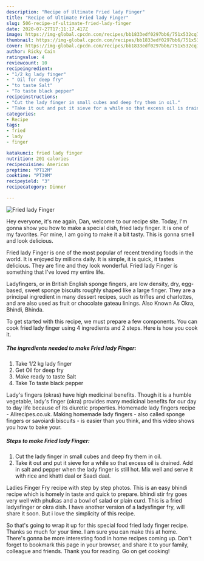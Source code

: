 ```yaml
---
description: "Recipe of Ultimate Fried lady Finger"
title: "Recipe of Ultimate Fried lady Finger"
slug: 506-recipe-of-ultimate-fried-lady-finger
date: 2020-07-27T17:11:17.417Z
image: https://img-global.cpcdn.com/recipes/bb1833edf0297bb6/751x532cq70/fried-lady-finger-recipe-main-photo.jpg
thumbnail: https://img-global.cpcdn.com/recipes/bb1833edf0297bb6/751x532cq70/fried-lady-finger-recipe-main-photo.jpg
cover: https://img-global.cpcdn.com/recipes/bb1833edf0297bb6/751x532cq70/fried-lady-finger-recipe-main-photo.jpg
author: Ricky Cain
ratingvalue: 4
reviewcount: 10
recipeingredient:
- "1/2 kg lady finger"
- " Oil for deep fry"
- "to taste Salt"
- "To taste black pepper"
recipeinstructions:
- "Cut the lady finger in small cubes and deep fry them in oil."
- "Take it out and put it sieve for a while so that excess oil is drained. Add in salt and pepper when the lady finger is still hot. Mix well and serve it with rice and khatti daal or Saadi daal."
categories:
- Recipe
tags:
- fried
- lady
- finger

katakunci: fried lady finger 
nutrition: 201 calories
recipecuisine: American
preptime: "PT12M"
cooktime: "PT39M"
recipeyield: "3"
recipecategory: Dinner

---
```



![Fried lady Finger](https://img-global.cpcdn.com/recipes/bb1833edf0297bb6/751x532cq70/fried-lady-finger-recipe-main-photo.jpg)

Hey everyone, it's me again, Dan, welcome to our recipe site. Today, I'm gonna show you how to make a special dish, fried lady finger. It is one of my favorites. For mine, I am going to make it a bit tasty. This is gonna smell and look delicious.

Fried lady Finger is one of the most popular of recent trending foods in the world. It is enjoyed by millions daily. It is simple, it is quick, it tastes delicious. They are fine and they look wonderful. Fried lady Finger is something that I've loved my entire life.

Ladyfingers, or in British English sponge fingers, are low density, dry, egg-based, sweet sponge biscuits roughly shaped like a large finger. They are a principal ingredient in many dessert recipes, such as trifles and charlottes, and are also used as fruit or chocolate gateau linings. Also Known As Okra, Bhindi, Bhinda.


To get started with this recipe, we must prepare a few components. You can cook fried lady finger using 4 ingredients and 2 steps. Here is how you cook it.

<!--inarticleads1-->

##### The ingredients needed to make Fried lady Finger:

1. Take 1/2 kg lady finger
1. Get  Oil for deep fry
1. Make ready to taste Salt
1. Take To taste black pepper


Lady&#39;s fingers (okras) have high medicinal benefits. Though it is a humble vegetable, lady&#39;s finger (okra) provides many medicinal benefits for our day to day life because of its diuretic properties. Homemade lady fingers recipe - Allrecipes.co.uk. Making homemade lady fingers - also called sponge fingers or savoiardi biscuits - is easier than you think, and this video shows you how to bake your. 

<!--inarticleads2-->

##### Steps to make Fried lady Finger:

1. Cut the lady finger in small cubes and deep fry them in oil.
1. Take it out and put it sieve for a while so that excess oil is drained. Add in salt and pepper when the lady finger is still hot. Mix well and serve it with rice and khatti daal or Saadi daal.


Ladies Finger Fry recipe with step by step photos. This is an easy bhindi recipe which is homely in taste and quick to prepare. bhindi stir fry goes very well with phulkas and a bowl of salad or plain curd. This is a fried ladysfinger or okra dish. I have another version of a ladysfinger fry, will share it soon. But i love the simplicity of this recipe. 

So that's going to wrap it up for this special food fried lady finger recipe. Thanks so much for your time. I am sure you can make this at home. There's gonna be more interesting food in home recipes coming up. Don't forget to bookmark this page in your browser, and share it to your family, colleague and friends. Thank you for reading. Go on get cooking!
